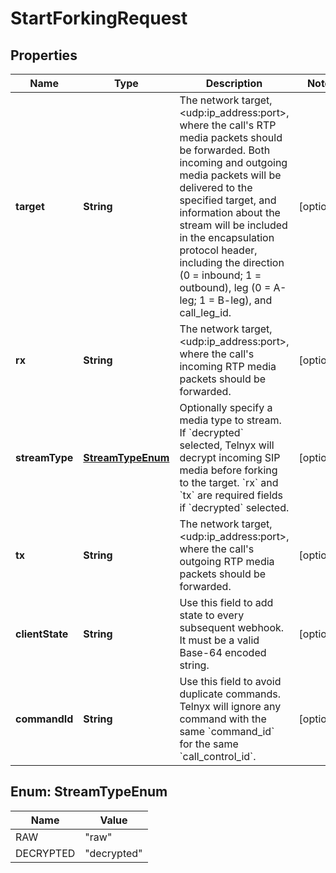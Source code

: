

# StartForkingRequest


## Properties

Name | Type | Description | Notes
------------ | ------------- | ------------- | -------------
**target** | **String** | The network target, &lt;udp:ip_address:port&gt;, where the call&#39;s RTP media packets should be forwarded. Both incoming and outgoing media packets will be delivered to the specified target, and information about the stream will be included in the encapsulation protocol header, including the direction (0 &#x3D; inbound; 1 &#x3D; outbound), leg (0 &#x3D; A-leg; 1 &#x3D; B-leg), and call_leg_id. |  [optional]
**rx** | **String** | The network target, &lt;udp:ip_address:port&gt;, where the call&#39;s incoming RTP media packets should be forwarded. |  [optional]
**streamType** | [**StreamTypeEnum**](#StreamTypeEnum) | Optionally specify a media type to stream. If &#x60;decrypted&#x60; selected, Telnyx will decrypt incoming SIP media before forking to the target. &#x60;rx&#x60; and &#x60;tx&#x60; are required fields if &#x60;decrypted&#x60; selected. |  [optional]
**tx** | **String** | The network target, &lt;udp:ip_address:port&gt;, where the call&#39;s outgoing RTP media packets should be forwarded. |  [optional]
**clientState** | **String** | Use this field to add state to every subsequent webhook. It must be a valid Base-64 encoded string. |  [optional]
**commandId** | **String** | Use this field to avoid duplicate commands. Telnyx will ignore any command with the same &#x60;command_id&#x60; for the same &#x60;call_control_id&#x60;. |  [optional]



## Enum: StreamTypeEnum

Name | Value
---- | -----
RAW | &quot;raw&quot;
DECRYPTED | &quot;decrypted&quot;



